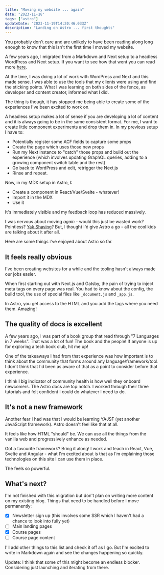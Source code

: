 ```yaml
---
title: "Moving my website ... again"
date: "2023-11-18"
tags: ["astro"]
updateDate: "2023-11-19T14:20:46.033Z"
description: "Landing on Astro ... first thoughts"
---
```


You probably don't care and are unlikely to have been reading along long enough to know that this isn't the first time I moved my website.

A few years ago, I migrated from a Markdown and Next setup to a headless WordPress and Next setup. If you want to see how that went you can read more [here](/posts/from-mdx-to-wordpress).

At the time, I was doing a lot of work with WordPress and Next and this made sense. I was able to use the tools that my clients were using and find the sticking points. What I was learning on both sides of the fence, as developer and content creator, informed what I did.

The thing is though, it has stopped me being able to create some of the experiences I've been excited to work on.

A headless setup makes a lot of sense if you are developing a lot of content and it is always going to be in the same consistent format. For me, I want to create little component experiments and drop them in. In my previous setup I have to:

- Potentially register some ACF fields to capture some props
- Create the page which uses those new props
- Run my Next instance to "catch" those props and build out the experience (which involves updating GraphQL queries, adding to a growing component switch table and the rest)
- Go back to WordPress and edit, retrigger the Next.js 
- Rinse and repeat.

Now, in my MDX setup in Astro, I:

- Create a component in React/Vue/Svelte - whatever!
- Import it in the MDX
- Use it

It's immediately visible and my feedback loop has reduced massively.

I was nervous about moving *again* - would this just be wasted work? Pointless? [Yak Shaving](/posts/yak-shaving)? But, I thought I'd give Astro a go - all the cool kids are talking about it after all.

Here are some things I've enjoyed about Astro so far.

## It feels really obvious

I've been creating websites for a while and the tooling hasn't always made our jobs easier. 

When first starting out with Next.js and Gatsby, the pain of trying to inject meta tags on every page was real. You had to know about the config, the build tool, the use of special files like `_document.js` and `_app.js`. 

In Astro, you get access to the HTML and you add the tags where you need them. Amazing!

## The quality of docs is excellent

A few years ago, I was part of a book group that read through "7 Languages in 7 weeks". That was a lot of fun! The book and the people! If anyone is up for exploring a tech book club, hit me up!

One of the takeaways I had from that experience was how important is to think about the community that forms around any language/framework/tool. I don't think that I'd been as aware of that as a point to consider before that experience.

I think I big indicator of community health is how well they onboard newcomers. The Astro docs are top notch. I worked through their three tutorials and felt confident I could do whatever I need to do.

## It's not a new framework

Another fear I had was that I would be learning YAJSF (yet another JavaScript framework). Astro doesn't feel like that at all. 

It feels like how HTML "should" be. We can use all the things from the vanilla web and progressively enhance as needed. 

Got a favourite framework? Bring it along! I work and teach in React, Vue, Svelte and Angular - what I'm excited about is that as I'm explaining those technologies on this site I can use them in place.

The feels so powerful.

## What's next?

I'm not finished with this migration but don't plan on writing more content on my existing blog. Things that need to be handled before I move permanently:

- [x] Newsletter sign up (this involves some SSR which I haven't had a chance to look into fully yet)
- [ ] Main landing pages
- [x] Course pages
- [ ] Course page content

I'll add other things to this list and check it off as I go. But I'm excited to write in Markdown again and see the changes happening so quickly. 

Update: I think that some of this might become an endless blocker. Considering just launching and iterating from there.
